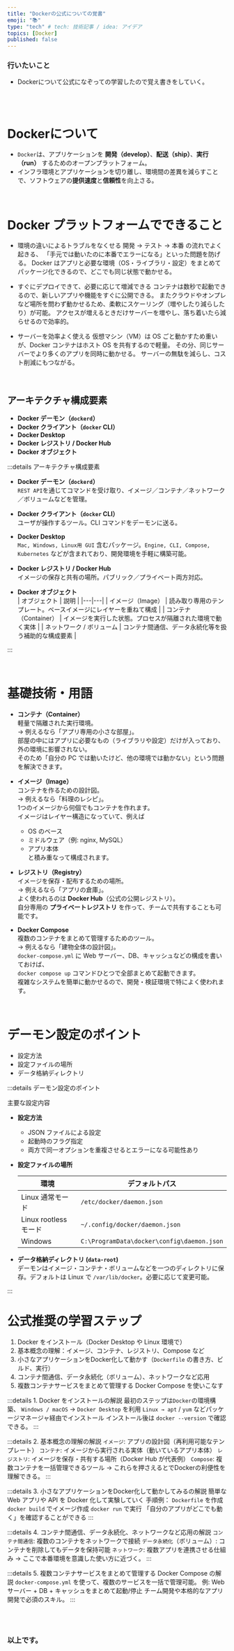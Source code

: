 ```yaml
---
title: "Dockerの公式についての覚書"
emoji: "📚"
type: "tech" # tech: 技術記事 / idea: アイデア
topics: [Docker]
published: false
---
```







### 行いたいこと
- Dockerについて公式になぞっての学習したので覚え書きをしていく。


<br>
<br>

# Dockerについて

- `Docker`は、アプリケーションを **開発（develop）**、**配送（ship）**、**実行（run）** するためのオープンプラットフォーム。
- インフラ環境とアプリケーションを切り離し、環境間の差異を減らすことで、ソフトウェアの**提供速度**と**信頼性**を向上さる。

<br>






# Docker プラットフォームでできること

- 環境の違いによるトラブルをなくせる
開発 → テスト → 本番 の流れでよく起きる、
「手元では動いたのに本番でエラーになる」といった問題を防げる。
Docker はアプリと必要な環境（OS・ライブラリ・設定）をまとめてパッケージ化できるので、どこでも同じ状態で動かせる。

- すぐにデプロイできて、必要に応じて増減できる
コンテナは数秒で起動できるので、新しいアプリや機能をすぐに公開できる。
またクラウドやオンプレなど場所を問わず動かせるため、柔軟にスケーリング（増やしたり減らしたり）が可能。
アクセスが増えるときだけサーバーを増やし、落ち着いたら減らせるので効率的。

- サーバーを効率よく使える
仮想マシン（VM）は OS ごと動かすため重いが、Docker コンテナはホスト OS を共有するので軽量。
その分、同じサーバーでより多くのアプリを同時に動かせる。
サーバーの無駄を減らし、コスト削減にもつながる。









<br>

## アーキテクチャ構成要素
- **Docker デーモン（`dockerd`）**  
- **Docker クライアント（`docker` CLI）**  
- **Docker Desktop**  
- **Docker レジストリ / Docker Hub**  
- **Docker オブジェクト**  

:::details アーキテクチャ構成要素

- **Docker デーモン（`dockerd`）**  
  `REST API`を通じてコマンドを受け取り、イメージ／コンテナ／ネットワーク／ボリュームなどを管理。

- **Docker クライアント（`docker` CLI）**  
  ユーザが操作するツール。CLI コマンドをデーモンに送る。

- **Docker Desktop**  
  `Mac, Windows, Linux用 GUI` 含むパッケージ。`Engine, CLI, Compose, Kubernetes` などが含まれており、開発環境を手軽に構築可能。

- **Docker レジストリ / Docker Hub**  
  イメージの保存と共有の場所。パブリック／プライベート両方対応。

- **Docker オブジェクト**  
  | オブジェクト | 説明 |
  |---|---|
  | イメージ（Image） | 読み取り専用のテンプレート。ベースイメージにレイヤーを重ねて構成 |
  | コンテナ（Container） | イメージを実行した状態。プロセスが隔離された環境で動く実体 |
  | ネットワーク / ボリューム | コンテナ間通信、データ永続化等を扱う補助的な構成要素 |

:::

<br>

# 基礎技術・用語

- **コンテナ（Container）**  
  軽量で隔離された実行環境。  
  → 例えるなら「アプリ専用の小さな部屋」。  
  部屋の中にはアプリに必要なもの（ライブラリや設定）だけが入っており、外の環境に影響されない。  
  そのため「自分の PC では動いたけど、他の環境では動かない」という問題を解決できます。  


- **イメージ（Image）**  
  コンテナを作るための設計図。  
  → 例えるなら「料理のレシピ」。  
  1つのイメージから何個でもコンテナを作れます。  
  イメージはレイヤー構造になっていて、例えば  
  - OS のベース  
  - ミドルウェア（例: nginx, MySQL）  
  - アプリ本体  
  と積み重なって構成されます。  



- **レジストリ（Registry）**  
  イメージを保存・配布するための場所。  
  → 例えるなら「アプリの倉庫」。  
  よく使われるのは **Docker Hub**（公式の公開レジストリ）。  
  自分専用の **プライベートレジストリ** を作って、チームで共有することも可能です。  


- **Docker Compose**  
  複数のコンテナをまとめて管理するためのツール。  
  → 例えるなら「建物全体の設計図」。  
  `docker-compose.yml` に Web サーバー、DB、キャッシュなどの構成を書いておけば、  
  `docker compose up` コマンドひとつで全部まとめて起動できます。  
  複雑なシステムを簡単に動かせるので、開発・検証環境で特によく使われます。  

<br>

# デーモン設定のポイント

- 設定方法
- 設定ファイルの場所
- データ格納ディレクトリ

:::details デーモン設定のポイント

主要な設定内容

- **設定方法**  
  - JSON ファイルによる設定  
  - 起動時のフラグ指定  
  - 両方で同一オプションを重複させるとエラーになる可能性あり

- **設定ファイルの場所**  

  | 環境 | デフォルトパス |
  |---|---|
  | Linux 通常モード | `/etc/docker/daemon.json` |
  | Linux rootless モード | `~/.config/docker/daemon.json` |
  | Windows | `C:\ProgramData\docker\config\daemon.json` |

- **データ格納ディレクトリ (`data-root`)**  
  デーモンはイメージ・コンテナ・ボリュームなどを一つのディレクトリに保存。デフォルトは Linux で `/var/lib/docker`。必要に応じて変更可能。

:::


# 公式推奨の学習ステップ

1. Docker をインストール（Docker Desktop や Linux 環境で） 
2. 基本概念の理解：イメージ、コンテナ、レジストリ、Compose など
3. 小さなアプリケーションをDocker化して動かす（`Dockerfile` の書き方、ビルド、実行）
4. コンテナ間通信、データ永続化（ボリューム）、ネットワークなど応用
5. 複数コンテナサービスをまとめて管理する Docker Compose を使いこなす 



:::details 1. Docker をインストールの解説
最初のステップは`Docker`の環境構築、
`Windows / macOS` → `Docker Desktop` を利用
`Linux → apt` / `yum` などパッケージマネージャ経由でインストール
インストール後は `docker --version` で確認できる。
:::



:::details 2. 基本概念の理解の解説
`イメージ`: アプリの設計図（再利用可能なテンプレート）
`コンテナ`: イメージから実行される実体（動いているアプリ本体）
`レジストリ`: イメージを保存・共有する場所（Docker Hub が代表例）
`Compose`: 複数コンテナを一括管理できるツール
→ これらを押さえるとでDockerの利便性を理解できる。
:::



:::details 3. 小さなアプリケーションをDocker化して動かしてみるの解説
簡単な Web アプリや API を Docker 化して実験していく
手順例：
`Dockerfile` を作成
`docker build` でイメージ作成
`docker run` で実行
「自分のアプリがどこでも動く」を確認することができる
:::


:::details 4. コンテナ間通信、データ永続化、ネットワークなど応用の解説
`コンテナ間通信`: 複数のコンテナをネットワークで接続
`データ永続化`（ボリューム）: コンテナを削除してもデータを保持可能
`ネットワーク`: 複数アプリを連携させる仕組み
→ ここで本番環境を意識した使い方に近づく。
:::

 

:::details 5. 複数コンテナサービスをまとめて管理する Docker Compose の解説
`docker-compose.yml` を使って、複数のサービスを一括で管理可能。
例: Web サーバー + DB + キャッシュをまとめて起動/停止
チーム開発や本格的なアプリ開発で必須のスキル。
:::






<br>
<br>


### 以上です。

<br>
<br>
<br>

